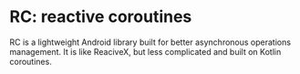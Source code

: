 # RC: reactive coroutines

RC is a lightweight Android library built for better asynchronous operations management. It is like ReaciveX, but less complicated and built on Kotlin coroutines.
